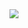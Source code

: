 

<a href="https://github.com/zf2629/TV">
  <img align="center" src="https://github-readme-stats.vercel.app/api/pin/?username=hjdhnx&repo=MoonTV&theme=shades-of-purple" />
</a>

